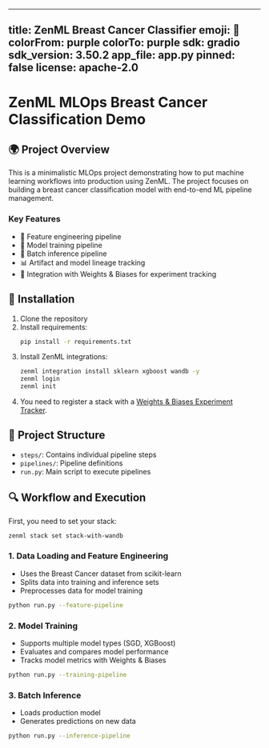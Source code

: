 
---
title: ZenML Breast Cancer Classifier
emoji: 🦀
colorFrom: purple
colorTo: purple
sdk: gradio
sdk_version: 3.50.2
app_file: app.py
pinned: false
license: apache-2.0
---

# ZenML MLOps Breast Cancer Classification Demo

## 🌍 Project Overview

This is a minimalistic MLOps project demonstrating how to put machine learning 
workflows into production using ZenML. The project focuses on building a breast 
cancer classification model with end-to-end ML pipeline management.

### Key Features

- 🔬 Feature engineering pipeline
- 🤖 Model training pipeline
- 🧪 Batch inference pipeline
- 📊 Artifact and model lineage tracking
- 🔗 Integration with Weights & Biases for experiment tracking

## 🚀 Installation

1. Clone the repository
2. Install requirements:
    ```bash
    pip install -r requirements.txt
    ```
3. Install ZenML integrations:
    ```bash
    zenml integration install sklearn xgboost wandb -y
    zenml login
    zenml init
    ```
4. You need to register a stack with a [Weights & Biases Experiment Tracker](https://docs.zenml.io/stack-components/experiment-trackers/wandb). 

## 🧠 Project Structure

- `steps/`: Contains individual pipeline steps
- `pipelines/`: Pipeline definitions
- `run.py`: Main script to execute pipelines

## 🔍 Workflow and Execution

First, you need to set your stack:

```bash
zenml stack set stack-with-wandb
```

### 1. Data Loading and Feature Engineering

- Uses the Breast Cancer dataset from scikit-learn
- Splits data into training and inference sets
- Preprocesses data for model training

```bash
python run.py --feature-pipeline
```

### 2. Model Training

- Supports multiple model types (SGD, XGBoost)
- Evaluates and compares model performance
- Tracks model metrics with Weights & Biases

```bash
python run.py --training-pipeline
```

### 3. Batch Inference

- Loads production model
- Generates predictions on new data

```bash
python run.py --inference-pipeline
```
